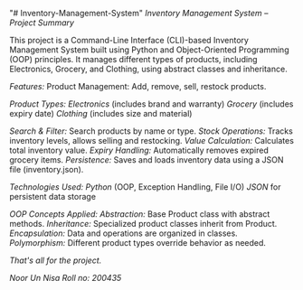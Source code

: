 "# Inventory-Management-System" 
*Inventory Management System – Project Summary* 

This project is a Command-Line Interface (CLI)-based Inventory Management System built using Python and Object-Oriented Programming (OOP) principles. It manages different types of products, including Electronics, Grocery, and Clothing, using abstract classes and inheritance.

 *Features:* 
Product Management: Add, remove, sell, restock products.

 *Product Types:* 
 *Electronics* (includes brand and warranty)
 *Grocery* (includes expiry date)
 *Clothing* (includes size and material)

 *Search & Filter:* Search products by name or type.
 *Stock Operations:* Tracks inventory levels, allows selling and restocking.
 *Value Calculation:* Calculates total inventory value.
 *Expiry Handling:* Automatically removes expired grocery items.
 *Persistence:* Saves and loads inventory data using a JSON file (inventory.json).

 *Technologies Used:* 
 *Python* (OOP, Exception Handling, File I/O)
 *JSON* for persistent data storage

 *OOP Concepts Applied:* 
 *Abstraction:* Base Product class with abstract methods.
 *Inheritance:* Specialized product classes inherit from Product.
 *Encapsulation:* Data and operations are organized in classes.
 *Polymorphism:* Different product types override behavior as needed.

 _That's all for the project._

 *Noor Un Nisa* 
 *Roll no: 200435*